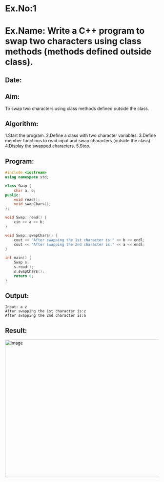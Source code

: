 # Ex.No:1
# Ex.Name: Write a C++ program to swap two characters using class methods (methods defined outside class).
## Date:
## Aim:
To swap two characters using class methods defined outside the class.

## Algorithm:
1.Start the program.
2.Define a class with two character variables.
3.Define member functions to read input and swap characters (outside the class).
4.Display the swapped characters.
5.Stop.

## Program:
```cpp
#include <iostream>
using namespace std;

class Swap {
    char a, b;
public:
    void read();
    void swapChars();
};

void Swap::read() {
    cin >> a >> b;
}

void Swap::swapChars() {
    cout << "After swapping the 1st character is:" << b << endl;
    cout << "After swapping the 2nd character is:" << a << endl;
}

int main() {
    Swap s;
    s.read();
    s.swapChars();
    return 0;
}
```

## Output:
```
Input: a z
After swapping the 1st character is:z
After swapping the 2nd character is:a
```


## Result:
<img width="856" height="450" alt="image" src="https://github.com/user-attachments/assets/cc4ed02b-f1a9-44b8-bb09-e711d1c88531" />

